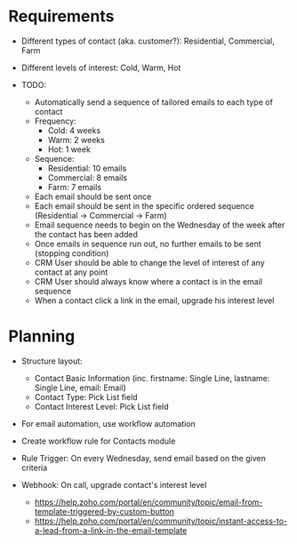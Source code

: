 # Requirements
- Different types of contact (aka. customer?): Residential, Commercial, Farm

- Different levels of interest: Cold, Warm, Hot

- TODO: 
    - Automatically send a sequence of tailored emails to each type of contact
    - Frequency:
        - Cold: 4 weeks
        - Warm: 2 weeks
        - Hot: 1 week
    - Sequence:
        - Residential: 10 emails
        - Commercial: 8 emails
        - Farm: 7 emails
    - Each email should be sent once
    - Each email should be sent in the specific ordered sequence (Residential -> Commercial -> Farm)
    - Email sequence needs to begin on the Wednesday of the week after the contact has been added
    - Once emails in sequence run out, no further emails to be sent (stopping condition)
    - CRM User should be able to change the level of interest of any contact at any point
    - CRM User should always know where a contact is in the email sequence
    - When a contact click a link in the email, upgrade his interest level

# Planning
- Structure layout:
    - Contact Basic Information (inc. firstname: Single Line, lastname: Single Line, email: Email)
    - Contact Type: Pick List field
    - Contact Interest Level: Pick List field

- For email automation, use workflow automation
- Create workflow rule for Contacts module
- Rule Trigger: On every Wednesday, send email based on the given criteria
- Webhook: On call, upgrade contact's interest level
    - https://help.zoho.com/portal/en/community/topic/email-from-template-triggered-by-custom-button
    - https://help.zoho.com/portal/en/community/topic/instant-access-to-a-lead-from-a-link-in-the-email-template
